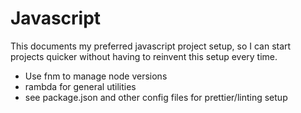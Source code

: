 # Javascript

This documents my preferred javascript project setup, so I can start projects quicker without having to reinvent this setup every time.

- Use fnm to manage node versions
- rambda for general utilities
- see package.json and other config files for prettier/linting setup
